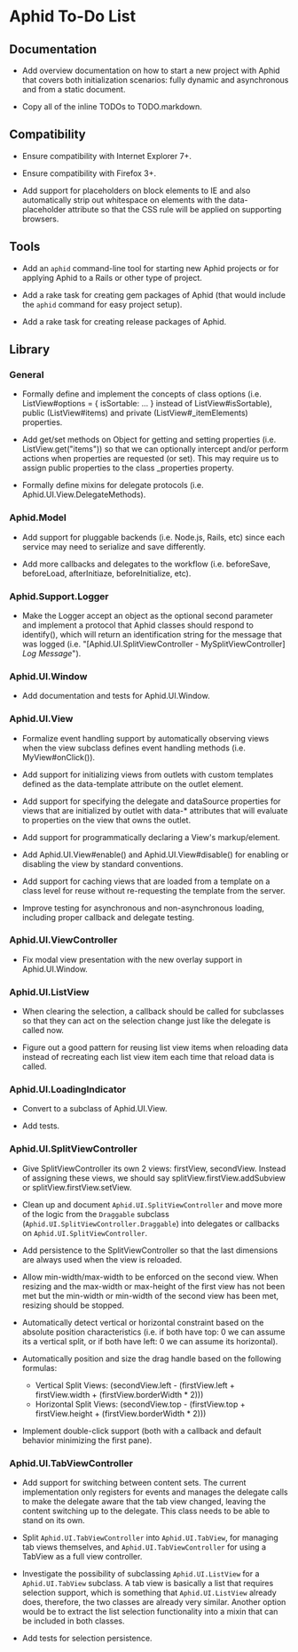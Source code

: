 # Aphid To-Do List

## Documentation

 * Add overview documentation on how to start a new project with Aphid that
   covers both initialization scenarios: fully dynamic and asynchronous and
   from a static document.

 * Copy all of the inline TODOs to TODO.markdown.

## Compatibility

 * Ensure compatibility with Internet Explorer 7+.

 * Ensure compatibility with Firefox 3+.

 * Add support for placeholders on block elements to IE and also automatically
   strip out whitespace on elements with the data-placeholder attribute so that
   the CSS rule will be applied on supporting browsers.

## Tools

 * Add an `aphid` command-line tool for starting new Aphid projects or for
   applying Aphid to a Rails or other type of project.

 * Add a rake task for creating gem packages of Aphid (that would include the
   `aphid` command for easy project setup).

 * Add a rake task for creating release packages of Aphid.

## Library

### General

 * Formally define and implement the concepts of class options (i.e.
   ListView#options = { isSortable: ... } instead of ListView#isSortable),
   public (ListView#items) and private (ListView#_itemElements) properties.

 * Add get/set methods on Object for getting and setting properties (i.e.
   ListView.get("items")) so that we can optionally intercept and/or perform
   actions when properties are requested (or set). This may require us to
   assign public properties to the class _properties property.

 * Formally define mixins for delegate protocols (i.e. Aphid.UI.View.DelegateMethods).

### Aphid.Model

 * Add support for pluggable backends (i.e. Node.js, Rails, etc) since each
   service may need to serialize and save differently.

 * Add more callbacks and delegates to the workflow (i.e. beforeSave,
   beforeLoad, afterInitiaze, beforeInitialize, etc).

### Aphid.Support.Logger

 * Make the Logger accept an object as the optional second parameter and
   implement a protocol that Aphid classes should respond to identify(), which
   will return an identification string for the message that was logged (i.e.
   "[Aphid.UI.SplitViewController - MySplitViewController] _Log Message_").

### Aphid.UI.Window

 * Add documentation and tests for Aphid.UI.Window.

### Aphid.UI.View

 * Formalize event handling support by automatically observing views when the
   view subclass defines event handling methods (i.e. MyView#onClick()).

 * Add support for initializing views from outlets with custom templates
   defined as the data-template attribute on the outlet element.

 * Add support for specifying the delegate and dataSource properties for views
   that are initialized by outlet with data-* attributes that will evaluate to
   properties on the view that owns the outlet.

 * Add support for programmatically declaring a View's markup/element.

 * Add Aphid.UI.View#enable() and Aphid.UI.View#disable() for enabling or
   disabling the view by standard conventions.

 * Add support for caching views that are loaded from a template on a class
   level for reuse without re-requesting the template from the server.

 * Improve testing for asynchronous and non-asynchronous loading, including
   proper callback and delegate testing.

### Aphid.UI.ViewController

 * Fix modal view presentation with the new overlay support in Aphid.UI.Window.

### Aphid.UI.ListView

 * When clearing the selection, a callback should be called for subclasses so
   that they can act on the selection change just like the delegate is called
   now.

 * Figure out a good pattern for reusing list view items when reloading data
   instead of recreating each list view item each time that reload data is
   called.

### Aphid.UI.LoadingIndicator

 * Convert to a subclass of Aphid.UI.View.

 * Add tests.

### Aphid.UI.SplitViewController

 * Give SplitViewController its own 2 views: firstView, secondView. Instead of
   assigning these views, we should say splitView.firstView.addSubview or
   splitView.firstView.setView.

 * Clean up and document `Aphid.UI.SplitViewController` and move more of the
   logic from the `Draggable` subclass (`Aphid.UI.SplitViewController.Draggable`)
   into delegates or callbacks on `Aphid.UI.SplitViewController`.

 * Add persistence to the SplitViewController so that the last dimensions are
   always used when the view is reloaded.

 * Allow min-width/max-width to be enforced on the second view. When resizing
   and the max-width or max-height of the first view has not been met but the
   min-width or min-width of the second view has been met, resizing should be
   stopped.

 * Automatically detect vertical or horizontal constraint based on the
   absolute position characteristics (i.e. if both have top: 0 we can assume
   its a vertical split, or if both have left: 0 we can assume its horizontal).

 * Automatically position and size the drag handle based on the following
   formulas:

   * Vertical Split Views: (secondView.left - (firstView.left + firstView.width + (firstView.borderWidth * 2)))
   * Horizontal Split Views: (secondView.top - (firstView.top + firstView.height + (firstView.borderWidth * 2)))

 * Implement double-click support (both with a callback and default behavior
   minimizing the first pane).

### Aphid.UI.TabViewController

 * Add support for switching between content sets. The current implementation
   only registers for events and manages the delegate calls to make the
   delegate aware that the tab view changed, leaving the content switching up
   to the delegate. This class needs to be able to stand on its own.

 * Split `Aphid.UI.TabViewController` into `Aphid.UI.TabView`, for managing tab
   views themselves, and `Aphid.UI.TabViewController` for using a TabView as a
   full view controller.

 * Investigate the possibility of subclassing `Aphid.UI.ListView` for a
   `Aphid.UI.TabView` subclass. A tab view is basically a list that requires
   selection support, which is something that `Aphid.UI.ListView` already does,
   therefore, the two classes are already very similar. Another option would
   be to extract the list selection functionality into a mixin that can be
   included in both classes.

 * Add tests for selection persistence.
